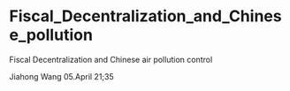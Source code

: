 # Fiscal_Decentralization_and_Chinese_pollution
Fiscal Decentralization and Chinese air pollution control


Jiahong Wang 05.April 21;35
